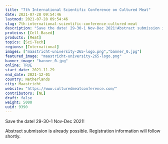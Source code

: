 ```yaml
---
title: "7th International Scientific Conference on Cultured Meat"
date: 2021-07-28 09:54:46
lastmod: 2021-07-28 09:54:46
slug: 7th-international-scientific-conference-cultured-meat
description: "Save the date! 29-30-1 Nov-Dec 2021!Abstract submission is already possible. Registration information will follow shortly."
proteins: [Cell-Based]
products: [Meat]
topics: [Sci-Tech]
regions: [International]
images: ["maastricht-university-265-logo.png","banner_0.jpg"]
featured_image: "maastricht-university-265-logo.png"
banner_image: "banner_0.jpg"
online: TRUE
start_date: 2021-11-29
end_date: 2021-12-01
country: Netherlands
city: Maastricht
website: "https://www.culturedmeatconference.com/"
contributors: [NL]
draft: false
weight: 5000
uuid: 9390
---
```

Save the date! 29-30-1 Nov-Dec 2021!

Abstract submission is already possible. Registration information will
follow shortly.
